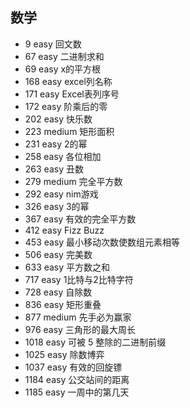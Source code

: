 
## 数学

* 9 easy 回文数
* 67 easy 二进制求和
* 69 easy x的平方根
* 168 easy excel列名称
* 171 easy Excel表列序号
* 172 easy 阶乘后的零
* 202 easy 快乐数
* 223 medium 矩形面积
* 231 easy 2的幂
* 258 easy 各位相加
* 263 easy 丑数
* 279 medium 完全平方数
* 292 easy nim游戏
* 326 easy 3的幂
* 367 easy 有效的完全平方数
* 412 easy Fizz Buzz
* 453 easy 最小移动次数使数组元素相等
* 506 easy 完美数
* 633 easy 平方数之和
* 717 easy 1比特与2比特字符
* 728 easy 自除数
* 836 easy 矩形重叠
* 877 medium 先手必为赢家
* 976 easy 三角形的最大周长
* 1018 easy 可被 5 整除的二进制前缀
* 1025 easy 除数博弈
* 1037 easy 有效的回旋镖
* 1184 easy 公交站间的距离
* 1185 easy 一周中的第几天